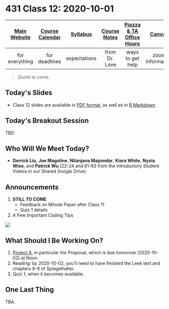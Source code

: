 # 431 Class 12: 2020-10-01

[Main Website](https://thomaselove.github.io/431/) | [Course Calendar](https://thomaselove.github.io/431/calendar.html) | [Syllabus](https://thomaselove.github.io/431-2020-syllabus/) | [Course Notes](https://thomaselove.github.io/431-notes/) | [Piazza & TA Office Hours](https://thomaselove.github.io/431/contact.html) | [Canvas](https://canvas.case.edu) | [Data and Code](https://thomaselove.github.io/431/data_index.html)
:-----------: | :--------------: | :----------: | :---------: | :-------------: | :-----------: | :------------:
for everything | for deadlines | expectations | from Dr. Love | ways to get help | zoom information | for downloads

> Quote to come.

## Today's Slides

- Class 12 slides are available in [PDF format](https://github.com/THOMASELOVE/431-2020/blob/master/classes/class12/431_class-12-slides_2020.pdf), as well as in [R Markdown](https://github.com/THOMASELOVE/431-2020/blob/master/classes/class12/431_class-12-slides_2020.Rmd).

## Today's Breakout Session

TBD

## Who Will We Meet Today?

- **Derrick Liu**, **Joe Magoline**, **Nilanjana Majumdar**, **Kiara White**, **Nysia Wise**, and **Patrick Wu**  (22-24 and 61-63 from the Introductory Student Videos in our Shared Google Drive)

## Announcements

1. **STILL TO COME** 
    - Feedback on Minute Paper after Class 11
    - Quiz 1 details
2. A Few Important Coding Tips 

![](https://github.com/THOMASELOVE/431-2020/blob/master/classes/class12/images/goodandbadRmd.png)



## What Should I Be Working On?

1. [Project A](https://thomaselove.github.io/431-2020-projectA/), in particular the Proposal, which is due tomorrow (2020-10-02) at Noon.
2. Reading: by 2020-10-02, you'll need to have finished the Leek text and chapters 8-9 of Spiegelhalter.
3. Quiz 1, when it becomes available.

## One Last Thing

TBA.
